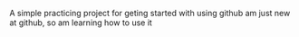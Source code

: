 A simple practicing project for geting started with using github
am just new at github, so am learning how to use it